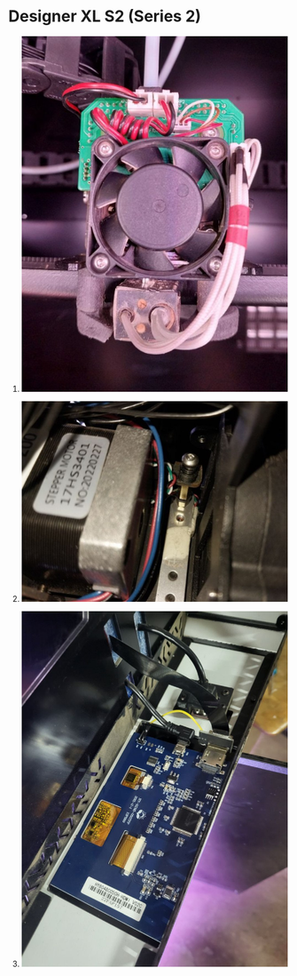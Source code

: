 # Designer XL S2 (Series 2)

1. 
	![0_XL_S2](./img/0_XL_S2.jpg)

1. 
	![1_XL_S2](./img/1_XL_S2.jpg)

1. 
	![2_XL_S2](./img/2_XL_S2.jpg)